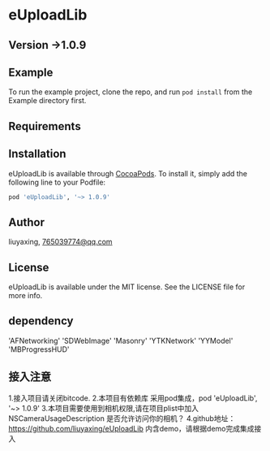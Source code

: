 # eUploadLib

## Version ->1.0.9

## Example

To run the example project, clone the repo, and run `pod install` from the Example directory first.

## Requirements

## Installation

eUploadLib is available through [CocoaPods](https://cocoapods.org). To install
it, simply add the following line to your Podfile:

```ruby
pod 'eUploadLib', '~> 1.0.9'
```

## Author

liuyaxing, 765039774@qq.com

## License

eUploadLib is available under the MIT license. See the LICENSE file for more info.

## dependency 
'AFNetworking'
'SDWebImage'
'Masonry'
'YTKNetwork'
'YYModel'
'MBProgressHUD'




## 接入注意

1.接入项目请关闭bitcode.
2.本项目有依赖库 采用pod集成，pod 'eUploadLib', '~> 1.0.9'
3.本项目需要使用到相机权限,请在项目plist中加入
<key>NSCameraUsageDescription</key>
<string>是否允许访问你的相机？</string>
4.github地址：https://github.com/liuyaxing/eUploadLib  内含demo，请根据demo完成集成接入
